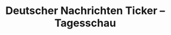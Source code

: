 ---
layout: article
title: Deutscher Nachrichten Ticker – Tagesschau
description: 
  - Dieses Template zeigt wie Sie RSS basierte Meldungen mit Live-Tiles anzeigen können. Hier am Beispiel von Nachrichten der Tagesschau.
lang: de
weight: 500
isDraft: false
ref: German_News_Tagesschau
category:
image: German_News_Tagesschau_DE.png
download: German_News_Tagesschau_DE.pbmx
overview_description:
overview_benefits:
overview_data_sources:
---